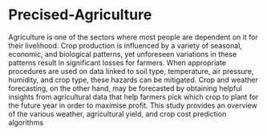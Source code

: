 # Precised-Agriculture
Agriculture is one of the sectors where most people are dependent on it
for their livelihood. Crop production is influenced by a variety of seasonal,
economic, and biological patterns, yet unforeseen variations in these
patterns result in significant losses for farmers. When appropriate
procedures are used on data linked to soil type, temperature, air
pressure, humidity, and crop type, these hazards can be mitigated. Crop
and weather forecasting, on the other hand, may be forecasted by
obtaining helpful insights from agricultural data that help farmers pick
which crop to plant for the future year in order to maximise profit. This
study provides an overview of the various weather, agricultural yield, and
crop cost prediction algorithms
